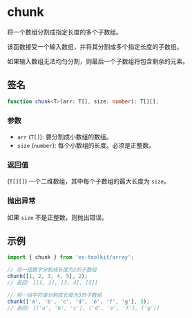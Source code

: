 # chunk

将一个数组分割成指定长度的多个子数组。

该函数接受一个输入数组，并将其分割成多个指定长度的子数组。

如果输入数组无法均匀分割，则最后一个子数组将包含剩余的元素。

## 签名

```typescript
function chunk<T>(arr: T[], size: number): T[][];
```

### 参数

- `arr` (`T[]`): 要分割成小数组的数组。
- `size` (`number`): 每个小数组的长度。必须是正整数。

### 返回值

(`T[][]`) 一个二维数组，其中每个子数组的最大长度为 `size`。

### 抛出异常

如果 `size` 不是正整数，则抛出错误。

## 示例

```typescript
import { chunk } from 'es-toolkit/array';

// 将一组数字分割成长度为2的子数组
chunk([1, 2, 3, 4, 5], 2);
// 返回: [[1, 2], [3, 4], [5]]

// 将一组字符串分割成长度为3的子数组
chunk(['a', 'b', 'c', 'd', 'e', 'f', 'g'], 3);
// 返回: [['a', 'b', 'c'], ['d', 'e', 'f'], ['g']]
